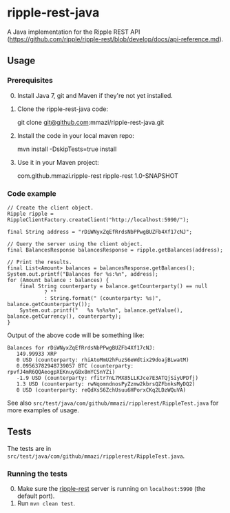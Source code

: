 ripple-rest-java
================

A Java implementation for the Ripple REST API (https://github.com/ripple/ripple-rest/blob/develop/docs/api-reference.md).

## Usage

### Prerequisites

0. Install Java 7, git and Maven if they're not yet installed.

0. Clone the ripple-rest-java code:

    git clone git@github.com:mmazi/ripple-rest-java.git

0. Install the code in your local maven repo:

    mvn install -DskipTests=true install

0. Use it in your Maven project:

    <dependency>
        <groupId>com.github.mmazi.ripple-rest</groupId>
        <artifactId>ripple-rest</artifactId>
        <version>1.0-SNAPSHOT</version>
    </dependency>


### Code example

    // Create the client object.
    Ripple ripple = RippleClientFactory.createClient("http://localhost:5990/");

    final String address = "rDiWNyxZqEfRrdsNbPPwgBUZFb4Xf17cNJ";

    // Query the server using the client object.
    final BalancesResponse balancesResponse = ripple.getBalances(address);

    // Print the results.
    final List<Amount> balances = balancesResponse.getBalances();
    System.out.printf("Balances for %s:%n", address);
    for (Amount balance : balances) {
        final String counterparty = balance.getCounterparty() == null
                ? ""
                : String.format(" (counterparty: %s)", balance.getCounterparty());
        System.out.printf("   %s %s%s%n", balance.getValue(), balance.getCurrency(), counterparty);
    }

Output of the above code will be something like:

    Balances for rDiWNyxZqEfRrdsNbPPwgBUZFb4Xf17cNJ:
       149.99933 XRP
       0 USD (counterparty: rhiAtoMmU2hFuzS6eWdtix29doajBLwatM)
       0.09563782948739057 BTC (counterparty: rpvfJ4mR6QQAeogpXEKnuyGBx8mYCSnYZi)
       -1.9 USD (counterparty: rfitr7nL7MX85LLKJce7E3ATQjSiyUPDfj)
       1.3 USD (counterparty: rwNqomndnosPyZzmw2kbrsQZFbnksMyDQ2)
       0 USD (counterparty: reQdXsS6ZchUsuu6HPorxCKq2LDzWQuVA)


See also `src/test/java/com/github/mmazi/ripplerest/RippleTest.java` for more examples of usage.

## Tests

The tests are in `src/test/java/com/github/mmazi/ripplerest/RippleTest.java`.

### Running the tests

0. Make sure the [ripple-rest](https://github.com/ripple/ripple-rest) server is running on `localhost:5990` (the default port).
0. Run `mvn clean test`.

